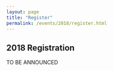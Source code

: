 ```yaml
---
layout: page
title: "Register"
permalink: /events/2018/register.html
---
```


## 2018 Registration

TO BE ANNOUNCED
